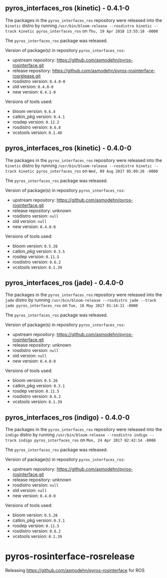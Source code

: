 ## pyros_interfaces_ros (kinetic) - 0.4.1-0

The packages in the `pyros_interfaces_ros` repository were released into the `kinetic` distro by running `/usr/bin/bloom-release --rosdistro kinetic --track kinetic pyros_interfaces_ros` on `Thu, 19 Apr 2018 13:55:18 -0000`

The `pyros_interfaces_ros` package was released.

Version of package(s) in repository `pyros_interfaces_ros`:

- upstream repository: https://github.com/asmodehn/pyros-rosinterface.git
- release repository: https://github.com/asmodehn/pyros-rosinterface-rosrelease.git
- rosdistro version: `0.4.0-0`
- old version: `0.4.0-0`
- new version: `0.4.1-0`

Versions of tools used:

- bloom version: `0.6.4`
- catkin_pkg version: `0.4.1`
- rosdep version: `0.12.2`
- rosdistro version: `0.6.8`
- vcstools version: `0.1.40`


## pyros_interfaces_ros (kinetic) - 0.4.0-0

The packages in the `pyros_interfaces_ros` repository were released into the `kinetic` distro by running `/usr/bin/bloom-release --rosdistro kinetic --track kinetic pyros_interfaces_ros` on `Wed, 09 Aug 2017 05:09:26 -0000`

The `pyros_interfaces_ros` package was released.

Version of package(s) in repository `pyros_interfaces_ros`:

- upstream repository: https://github.com/asmodehn/pyros-rosinterface.git
- release repository: unknown
- rosdistro version: `null`
- old version: `null`
- new version: `0.4.0-0`

Versions of tools used:

- bloom version: `0.5.26`
- catkin_pkg version: `0.3.5`
- rosdep version: `0.11.5`
- rosdistro version: `0.6.2`
- vcstools version: `0.1.39`


## pyros_interfaces_ros (jade) - 0.4.0-0

The packages in the `pyros_interfaces_ros` repository were released into the `jade` distro by running `/usr/bin/bloom-release --rosdistro jade --track jade pyros_interfaces_ros` on `Tue, 16 May 2017 01:14:11 -0000`

The `pyros_interfaces_ros` package was released.

Version of package(s) in repository `pyros_interfaces_ros`:

- upstream repository: https://github.com/asmodehn/pyros-rosinterface.git
- release repository: unknown
- rosdistro version: `null`
- old version: `null`
- new version: `0.4.0-0`

Versions of tools used:

- bloom version: `0.5.26`
- catkin_pkg version: `0.3.1`
- rosdep version: `0.11.5`
- rosdistro version: `0.6.2`
- vcstools version: `0.1.39`


## pyros_interfaces_ros (indigo) - 0.4.0-0

The packages in the `pyros_interfaces_ros` repository were released into the `indigo` distro by running `/usr/bin/bloom-release --rosdistro indigo --track indigo pyros_interfaces_ros` on `Mon, 24 Apr 2017 02:42:14 -0000`

The `pyros_interfaces_ros` package was released.

Version of package(s) in repository `pyros_interfaces_ros`:

- upstream repository: https://github.com/asmodehn/pyros-rosinterface.git
- release repository: unknown
- rosdistro version: `null`
- old version: `null`
- new version: `0.4.0-0`

Versions of tools used:

- bloom version: `0.5.26`
- catkin_pkg version: `0.3.1`
- rosdep version: `0.11.5`
- rosdistro version: `0.6.2`
- vcstools version: `0.1.39`


# pyros-rosinterface-rosrelease
Releasing https://github.com/asmodehn/pyros-rosinterface for ROS
